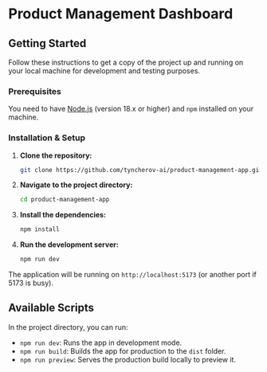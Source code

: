 # Product Management Dashboard

## Getting Started

Follow these instructions to get a copy of the project up and running on your local machine for development and testing purposes.

### Prerequisites

You need to have [Node.js](https://nodejs.org/) (version 18.x or higher) and `npm` installed on your machine.

### Installation & Setup

1.  **Clone the repository:**

    ```bash
    git clone https://github.com/tyncherov-ai/product-management-app.git
    ```

2.  **Navigate to the project directory:**

    ```bash
    cd product-management-app
    ```

3.  **Install the dependencies:**

    ```bash
    npm install
    ```

4.  **Run the development server:**
    ```bash
    npm run dev
    ```

The application will be running on `http://localhost:5173` (or another port if 5173 is busy).

## Available Scripts

In the project directory, you can run:

- `npm run dev`: Runs the app in development mode.
- `npm run build`: Builds the app for production to the `dist` folder.
- `npm run preview`: Serves the production build locally to preview it.
